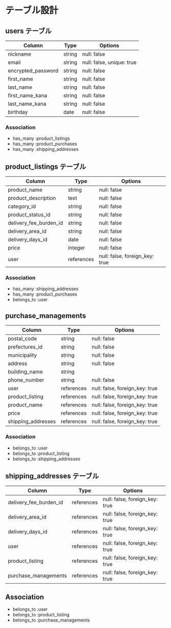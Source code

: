 # テーブル設計

## users テーブル

| Column             | Type   | Options                   |
| ------------------ | ------ | ------------------------- |
| nickname           | string | null: false               |
| email              | string | null: false, unique: true |
| encrypted_password | string | null: false               |
| first_name         | string | null: false               |
| last_name          | string | null: false               |
| first_name_kana    | string | null: false               |
| last_name_kana     | string | null: false               |
| birthday           | date   | null: false               |

### Association

- has_many :product_listings
- has_many :product_purchases
- has_many :shipping_addresses

## product_listings テーブル

| Column                 | Type       | Options                        |
| ---------------------- | ---------- | ------------------------------ |
| product_name           | string     | null: false                    |
| product_description    | text       | null: false                    |
| category_id            | string     | null: false                    | 
| product_status_id      | string     | null: false                    |
| delivery_fee_burden_id | string     | null: false                    |
| delivery_area_id       | string     | null: false                    |
| delivery_days_id       | date       | null: false                    |
| price                  | integer    | null: false                    |
| user                   | references | null: false, foreign_key: true |

### Association

- has_many   :shipping_addresses
- has_many   :product_purchases
- belongs_to :user

## purchase_managements

| Column             | Type       | Options                        |
| ------------------ | ---------- | ------------------------------ |
| postal_code        | string     | null: false                    |
| prefectures_id     | string     | null: false                    |
| municipality       | string     | null: false                    |
| address            | string     | null: false                    |
| building_name      | string     |                                |
| phone_number       | string     | null: false                    |
| user               | references | null: false, foreign_key: true |
| product_listing    | references | null: false, foreign_key: true |
| product_name       | references | null: false, foreign_key: true |
| price              | references | null: false, foreign_key: true |
| shipping_addresses | references | null: false, foreign_key: true |

### Association

- belongs_to :user
- belongs_to :product_listing
- belongs_to :shipping_addresses

## shipping_addresses テーブル

| Column                 | Type       | Options                        |
| ---------------------- | ---------- | ------------------------------ |
| delivery_fee_burden_id | references | null: false, foreign_key: true |
| delivery_area_id       | references | null: false, foreign_key: true |
| delivery_days_id       | references | null: false, foreign_key: true |
| user                   | references | null: false, foreign_key: true |
| product_listing        | references | null: false, foreign_key: true |
| purchase_managements   | references | null: false, foreign_key: true |

## Association

- belongs_to :user
- belongs_to :product_listing
- belongs_to :purchase_managements